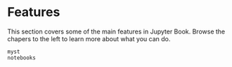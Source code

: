 # Features

This section covers some of the main features in Jupyter Book. Browse
the chapers to the left to learn more about what you can do.

```{toctree}
myst
notebooks
```